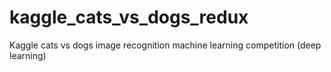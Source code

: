# kaggle_cats_vs_dogs_redux
Kaggle cats vs dogs image recognition machine learning competition (deep learning)

